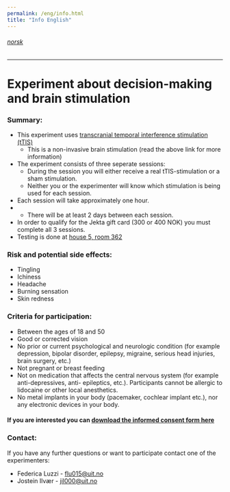 ```yaml
---
permalink: /eng/info.html
title: "Info English"
---
```


###### [norsk](https://jil000.github.io/ttis/nor/info)
---

# Experiment about decision-making and brain stimulation


### Summary: 
* This experiment uses [transcranial temporal interference stimulation (tTIS)](https://jil000.github.io/ttis/eng/info/ttis)
  * This is a non-invasive brain stimulation (read the above link for more information)
* The experiment consists of three seperate sessions:
  * During the session you will either receive a real tTIS-stimulation or a sham stimulation.
  * Neither you or the experimenter will know which stimulation is being used for each session.
* Each session will take approximately one hour. 
* * There will be at least 2 days between each session. 
* In order to qualify for the Jekta gift card (300 or 400 NOK) you must complete all 3 sessions. 
* Testing is done at [house 5, room 362](https://link.mazemap.com/18tSHnJI)

### Risk and potential side effects:
  * Tingling
  * Ichiness
  * Headache
  * Burning sensation
  * Skin redness


### Criteria for participation:
* Between the ages of 18 and 50
* Good or corrected vision
* No prior or current psychological and neurologic condition (for example depression, bipolar disorder,
epilepsy, migraine, serious head injuries, brain surgery, etc.)
* Not pregnant or breast feeding
* Not on medication that affects the central nervous system (for example anti-depressives, anti-
epileptics, etc.). Participants cannot be allergic to lidocaine or other local anesthetics.
* No metal implants in your body (pacemaker, cochlear implant etc.), nor any electronic devices in your body.


#### If you are interested you can [download the informed consent form here](https://github.com/jil000/ttis/blob/main/documents/samtykkeENG.pdf)


### Contact:
If you have any further questions or want to participate contact one of the experimenters:

* Federica Luzzi - [flu015@uit.no](mailto:flu015@uit.no)
* Jostein Ilvær - [jil000@uit.no](mailto:jil000@uit.no) 

